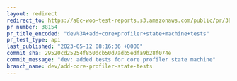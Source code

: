 ```yaml
---
layout: redirect
redirect_to: https://a8c-woo-test-reports.s3.amazonaws.com/public/pr/38154/api/index.html
pr_number: 38154
pr_title_encoded: "dev%3A+add+core+profiler+state+machine+tests"
pr_test_type: api
last_published: "2023-05-12 08:16:36 +0000"
commit_sha: 29520cd25254f850dcb50d7adb5edfa9b28f074e
commit_message: "dev: added tests for core profiler state machine"
branch_name: dev/add-core-profiler-state-tests
---
```

